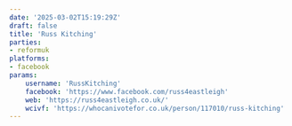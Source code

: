 ```yaml
---
date: '2025-03-02T15:19:29Z'
draft: false
title: 'Russ Kitching'
parties:
- reformuk
platforms:
- facebook
params:
    username: 'RussKitching'
    facebook: 'https://www.facebook.com/russ4eastleigh'
    web: 'https://russ4eastleigh.co.uk/'
    wcivf: 'https://whocanivotefor.co.uk/person/117010/russ-kitching'
---
```

